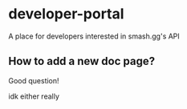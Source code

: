 # developer-portal
A place for developers interested in smash.gg's API

## How to add a new doc page?
Good question!

idk either really

